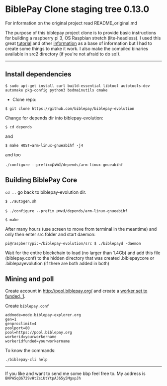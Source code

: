 BiblePay Clone staging tree 0.13.0
===============================


For information on the original project read README_original.md

The purpose of this biblepay project clone is to provide basic instructions for building a raspberry pi 3, OS Raspbian stretch (lite-headless). 
I used this great [tutorial](https://www.reddit.com/r/BiblePay/comments/7qnbp4/bbp_miner_on_pi/) and other [information](https://bitcointalk.org/index.php?topic=2388064) as a base of information but I had to create some things to make it work.
I also make the compiled binaries available in src2 directory (if you're not afraid to do so!).

***

## Install dependencies

`$ sudo apt-get install curl build-essential libtool autotools-dev automake pkg-config python3 bsdmainutils cmake`

 * Clone repo:

 `$ git clone https://github.com/biblepay/biblepay-evolution`

 Change for depends dir into biblepay-evolution:

 `$ cd depends`

 and

 `$ make HOST=arm-linux-gnueabihf -j4`

  and too

 `./configure --prefix=`pwd`/depends/arm-linux-gnueabihf`

## Building BiblePay Core

`cd ..` go back to biblepay-evolution dir.

`$ ./autogen.sh`

`$ ./configure --prefix `pwd`/depends/arm-linux-gnueabihf`

`$ make`

After many hours (use screen to move from terminal in the meantime) and only then enter src folder and start daemon:

`pi@raspberrypi:~/biblepay-evolution/src $ ./biblepayd -daemon`

Wait for the entire blockchain to load (no larger than 1.4Gb) and add this file (biblepay.conf) to the hidden directory that was created .biblepaycore or .biblepayevolution (if there are both added in both)

## Mining and poll

Create account in http://pool.biblepay.org/ and create a [worker set to funded, 1](https://whitewalr.us/2019/pobh-funded-mining.html).

Create `biblepay.conf` 

```
addnode=node.biblepay-explorer.org
gen=1
genproclimit=4
poolport=80
pool=https://pool.biblepay.org
workerid=yourworkername
workeridfunded=yourworkername
```
To know the commands:

`./biblepay-cli help`

***
If you like and want to send me some bbp feel free to. 
My address is `BNPA5qQ6729vHtZsiUtYtpAJ65y5MgxpJh`
